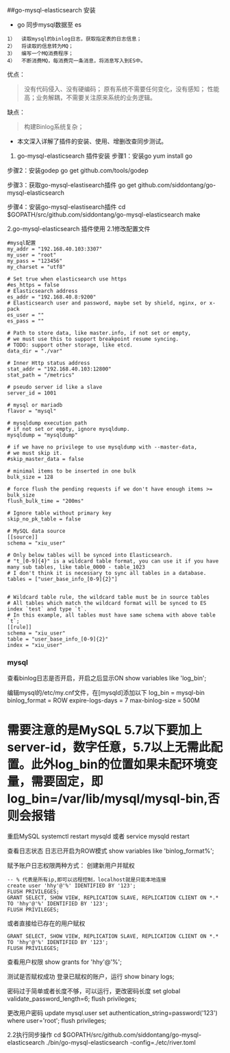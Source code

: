##go-mysql-elasticsearch 安装

* go 同步mysql数据至 es
```
1）  读取mysql的binlog日志，获取指定表的日志信息；
2）  将读取的信息转为MQ；
3）  编写一个MQ消费程序；
4）  不断消费MQ，每消费完一条消息，将消息写入到ES中。
```

优点：
> 没有代码侵入、没有硬编码；
原有系统不需要任何变化，没有感知；
性能高；业务解耦，不需要关注原来系统的业务逻辑。

缺点：
> 构建Binlog系统复杂；




* 本文深入详解了插件的安装、使用、增删改查同步测试。
1. go-mysql-elasticsearch 插件安装
步骤1：安装go
yum install go

步骤2：安装godep
go get github.com/tools/godep

步骤3：获取go-mysql-elastisearch插件
go get github.com/siddontang/go-mysql-elasticsearch

步骤4：安装go-mysql-elastisearch插件
cd $GOPATH/src/github.com/siddontang/go-mysql-elasticsearch
make

2.go-mysql-elasticsearch 插件使用
2.1修改配置文件
```
#mysql配置
my_addr = "192.168.40.103:3307"
my_user = "root"
my_pass = "123456"
my_charset = "utf8"

# Set true when elasticsearch use https
#es_https = false
# Elasticsearch address
es_addr = "192.168.40.8:9200"
# Elasticsearch user and password, maybe set by shield, nginx, or x-pack
es_user = ""
es_pass = ""

# Path to store data, like master.info, if not set or empty,
# we must use this to support breakpoint resume syncing.
# TODO: support other storage, like etcd.
data_dir = "./var"

# Inner Http status address
stat_addr = "192.168.40.103:12800"
stat_path = "/metrics"

# pseudo server id like a slave
server_id = 1001

# mysql or mariadb
flavor = "mysql"

# mysqldump execution path
# if not set or empty, ignore mysqldump.
mysqldump = "mysqldump"

# if we have no privilege to use mysqldump with --master-data,
# we must skip it.
#skip_master_data = false

# minimal items to be inserted in one bulk
bulk_size = 128

# force flush the pending requests if we don't have enough items >= bulk_size
flush_bulk_time = "200ms"

# Ignore table without primary key
skip_no_pk_table = false

# MySQL data source
[[source]]
schema = "xiu_user"

# Only below tables will be synced into Elasticsearch.
# "t_[0-9]{4}" is a wildcard table format, you can use it if you have many sub tables, like table_0000 - table_1023
# I don't think it is necessary to sync all tables in a database.
tables = ["user_base_info_[0-9]{2}"]


# Wildcard table rule, the wildcard table must be in source tables
# All tables which match the wildcard format will be synced to ES index `test` and type `t`.
# In this example, all tables must have same schema with above table `t`;
[[rule]]
schema = "xiu_user"
table = "user_base_info_[0-9]{2}"
index = "xiu_user"
```

### mysql 
查看binlog日志是否开启，开启之后显示ON
show variables like 'log_bin'; 

编辑mysql的/etc/my.cnf文件，在[mysqld]添加以下
log_bin = mysql-bin
binlog_format = ROW
expire-logs-days = 7
max-binlog-size = 500M
# 需要注意的是MySQL 5.7以下要加上server-id，数字任意，5.7以上无需此配置。此外log_bin的位置如果未配环境变量，需要固定，即log_bin=/var/lib/mysql/mysql-bin,否则会报错

重启MySQL
systemctl restart mysqld 
或者
service mysqld restart

查看日志状态 日志已开启为ROW模式
show variables like 'binlog_format%';

赋予账户日志权限两种方式：
创建新用户并赋权

    -- % 代表是所有ip,即可以远程控制，localhost就是只能本地连接
    create user 'hhy'@'%' IDENTIFIED BY '123';
    FLUSH PRIVILEGES;
    GRANT SELECT, SHOW VIEW, REPLICATION SLAVE, REPLICATION CLIENT ON *.* TO 'hhy'@'%' IDENTIFIED BY '123';
    FLUSH PRIVILEGES;

或者直接给已存在的用户赋权

    GRANT SELECT, SHOW VIEW, REPLICATION SLAVE, REPLICATION CLIENT ON *.* TO 'hhy'@'%' IDENTIFIED BY '123';
    FLUSH PRIVILEGES;

查看用户权限
    show grants for 'hhy'@'%';

测试是否赋权成功
登录已赋权的账户，运行
show binary logs;

密码过于简单或者长度不够，可以运行，更改密码长度
    set global validate_password_length=6;
    flush privileges;

更改用户密码
    update mysql.user set authentication_string=password('123') where user='root';
    flush privileges;

2.2执行同步操作
cd $GOPATH/src/github.com/siddontang/go-mysql-elasticsearch
./bin/go-mysql-elasticsearch -config=./etc/river.toml

